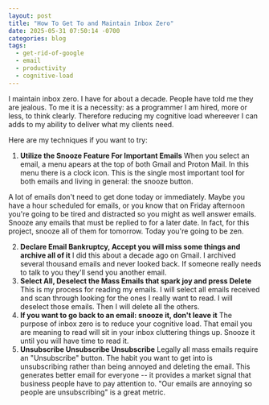 ```yaml
---
layout: post
title: "How To Get To and Maintain Inbox Zero"
date: 2025-05-31 07:50:14 -0700
categories: blog
tags: 
  - get-rid-of-google
  - email
  - productivity
  - cognitive-load
---
```


I maintain inbox zero. I have for about a decade. People have told me they are jealous. To me it is a necessity: as a programmer I am hired, more or less, to think clearly. Therefore reducing my cognitive load whereever I can adds to my ability to deliver what my clients need. 

Here are my techniques if you want to try: 

1. **Utilize the Snooze Feature For Important Emails**
  When you select an email, a menu apears at the top of both Gmail and Proton Mail. In this menu there is a clock icon. This is the single most important tool for both emails and living in general: the snooze button. 

  A lot of emails don't need to get done today or immediately. Maybe you have a hour scheduled for emails, or you know that on Friday afternoon you're going to be tired and distracted so you might as well answer emails. Snooze any emails that must be replied to for a later date. In fact, for this project, snooze all of them for tomorrow. Today you're going to be zen.

2. **Declare Email Bankruptcy, Accept you will miss some things and archive all of it**
  I did this about a decade ago on Gmail. I archived several thousand emails and never looked back. If someone really needs to talk to you they'll send you another email. 
3. **Select All, Deselect the Mass Emails that spark joy and press Delete** 
  This is my process for reading my emails. I will select all emails received and scan through looking for the ones I really want to read. I will deselect those emails. Then I will delete all the others. 
4. **If you want to go back to an email: snooze it, don't leave it**
  The purpose of inbox zero is to reduce your cognitive load. That email you are meaning to read will sit in your inbox cluttering things up. Snooze it until you will have time to read it. 
5. **Unsubscribe Unsubscribe Unsubscribe**
  Legally all mass emails require an "Unsubscribe" button. The habit you want to get into is unsubscribing rather than being annoyed and deleting the email. This generates better email for everyone -- it provides a market signal that business people have to pay attention to. "Our emails are annoying so people are unsubscribing" is a great metric. 
